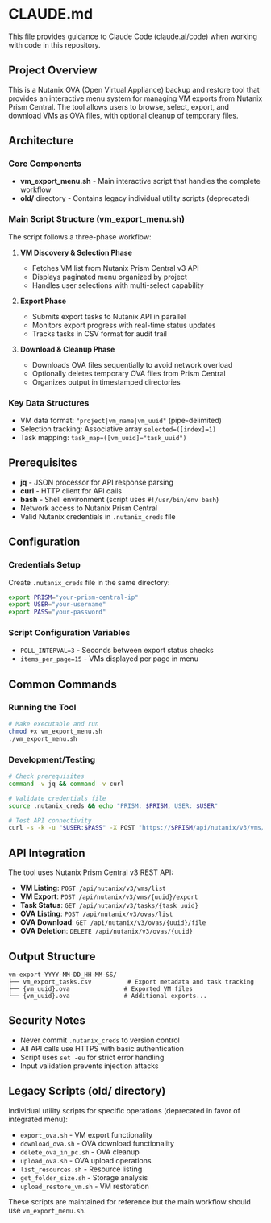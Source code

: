 # CLAUDE.md

This file provides guidance to Claude Code (claude.ai/code) when working with code in this repository.

## Project Overview

This is a Nutanix OVA (Open Virtual Appliance) backup and restore tool that provides an interactive menu system for managing VM exports from Nutanix Prism Central. The tool allows users to browse, select, export, and download VMs as OVA files, with optional cleanup of temporary files.

## Architecture

### Core Components

- **vm_export_menu.sh** - Main interactive script that handles the complete workflow
- **old/** directory - Contains legacy individual utility scripts (deprecated)

### Main Script Structure (vm_export_menu.sh)

The script follows a three-phase workflow:

1. **VM Discovery & Selection Phase**
   - Fetches VM list from Nutanix Prism Central v3 API
   - Displays paginated menu organized by project
   - Handles user selections with multi-select capability

2. **Export Phase**
   - Submits export tasks to Nutanix API in parallel
   - Monitors export progress with real-time status updates
   - Tracks tasks in CSV format for audit trail

3. **Download & Cleanup Phase**
   - Downloads OVA files sequentially to avoid network overload
   - Optionally deletes temporary OVA files from Prism Central
   - Organizes output in timestamped directories

### Key Data Structures

- VM data format: `"project|vm_name|vm_uuid"` (pipe-delimited)
- Selection tracking: Associative array `selected=([index]=1)`
- Task mapping: `task_map=([vm_uuid]="task_uuid")`

## Prerequisites

- **jq** - JSON processor for API response parsing
- **curl** - HTTP client for API calls
- **bash** - Shell environment (script uses `#!/usr/bin/env bash`)
- Network access to Nutanix Prism Central
- Valid Nutanix credentials in `.nutanix_creds` file

## Configuration

### Credentials Setup
Create `.nutanix_creds` file in the same directory:
```bash
export PRISM="your-prism-central-ip"
export USER="your-username"
export PASS="your-password"
```

### Script Configuration Variables
- `POLL_INTERVAL=3` - Seconds between export status checks
- `items_per_page=15` - VMs displayed per page in menu

## Common Commands

### Running the Tool
```bash
# Make executable and run
chmod +x vm_export_menu.sh
./vm_export_menu.sh
```

### Development/Testing
```bash
# Check prerequisites
command -v jq && command -v curl

# Validate credentials file
source .nutanix_creds && echo "PRISM: $PRISM, USER: $USER"

# Test API connectivity
curl -s -k -u "$USER:$PASS" -X POST "https://$PRISM/api/nutanix/v3/vms/list" -H 'Content-Type: application/json' -d '{"length":1}' | jq
```

## API Integration

The tool uses Nutanix Prism Central v3 REST API:

- **VM Listing**: `POST /api/nutanix/v3/vms/list`
- **VM Export**: `POST /api/nutanix/v3/vms/{uuid}/export`
- **Task Status**: `GET /api/nutanix/v3/tasks/{task_uuid}`
- **OVA Listing**: `POST /api/nutanix/v3/ovas/list`
- **OVA Download**: `GET /api/nutanix/v3/ovas/{uuid}/file`
- **OVA Deletion**: `DELETE /api/nutanix/v3/ovas/{uuid}`

## Output Structure

```
vm-export-YYYY-MM-DD_HH-MM-SS/
├── vm_export_tasks.csv          # Export metadata and task tracking
├── {vm_uuid}.ova               # Exported VM files
└── {vm_uuid}.ova               # Additional exports...
```

## Security Notes

- Never commit `.nutanix_creds` to version control
- All API calls use HTTPS with basic authentication
- Script uses `set -eu` for strict error handling
- Input validation prevents injection attacks

## Legacy Scripts (old/ directory)

Individual utility scripts for specific operations (deprecated in favor of integrated menu):
- `export_ova.sh` - VM export functionality
- `download_ova.sh` - OVA download functionality
- `delete_ova_in_pc.sh` - OVA cleanup
- `upload_ova.sh` - OVA upload operations
- `list_resources.sh` - Resource listing
- `get_folder_size.sh` - Storage analysis
- `upload_restore_vm.sh` - VM restoration

These scripts are maintained for reference but the main workflow should use `vm_export_menu.sh`.